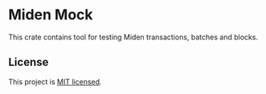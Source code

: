 # Miden Mock

This crate contains tool for testing Miden transactions, batches and blocks.

## License

This project is [MIT licensed](../LICENSE).
